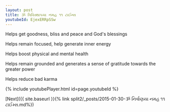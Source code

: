 ```yaml
---
layout: post
title: ૐ ત્રિવિસ્થાપયા નમહ ૧૧ ટાઈમ્સ
youtubeId: EjexERRpSSw
---
```

 
 
Helps get goodness, bliss and peace and God's blessings
 
Helps remain focused, help generate inner energy 
 
Helps boost physical and mental health 
 
Helps remain grounded and generates a sense of gratitude towards the greater power 
 
Helps reduce bad karma
 
 
 
 


{% include youtubePlayer.html id=page.youtubeId %}
 
[Next]({{ site.baseurl }}{% link  split2/_posts/2015-01-30-ૐ નિર્વાણયા નમહ ૧૧ ટાઈમ્સ.md%})
 
